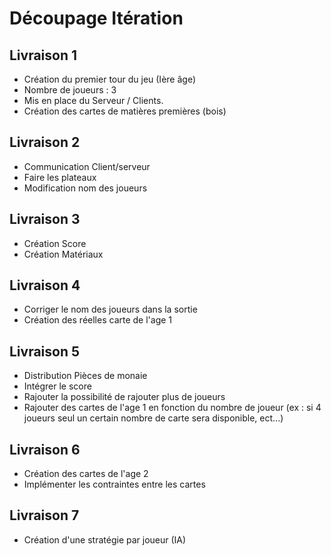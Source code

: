  # Découpage Itération

## Livraison 1

- Création du premier tour du jeu (Ière âge)
- Nombre de joueurs : 3
- Mis en place du Serveur / Clients.
- Création des cartes de matières premières (bois)



## Livraison 2

- Communication Client/serveur
- Faire les plateaux
- Modification nom des joueurs

## Livraison 3

- Création Score
- Création Matériaux

## Livraison 4

- Corriger le nom des joueurs dans la sortie
- Création des réelles carte de l'age 1

## Livraison 5

- Distribution Pièces de monaie
- Intégrer le score
- Rajouter la possibilité de rajouter plus de joueurs
- Rajouter des cartes de l'age 1 en fonction du nombre de joueur (ex : si 4 joueurs seul un certain
nombre de carte sera disponible, ect...)

## Livraison 6

- Création des cartes de l'age 2
- Implémenter les contraintes entre les cartes

## Livraison 7

- Création d'une stratégie par joueur (IA)
